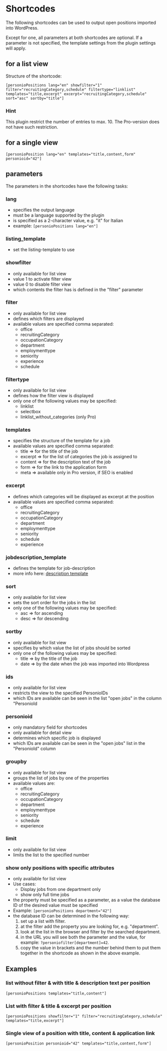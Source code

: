 # Shortcodes

The following shortcodes can be used to output open positions imported into WordPress.

Except for one, all parameters at both shortcodes are optional. If a parameter is not specified, the template settings from the plugin settings will apply.

## for a list view

Structure of the shortcode:

`[personioPositions lang="en" showfilter="1" filter="recruitingCategory,schedule" filtertype="linklist" templates="title,excerpt" excerpt="recruitingCategory,schedule" sort="asc" sortby="title"]`

### Hint

This plugin restrict the number of entries to max. 10.
The Pro-version does not have such restriction.

## for a single view

`[personioPosition lang="en" templates="title,content,form" personioid="42"]`

## parameters

The parameters in the shortcodes have the following tasks:

### lang

* specifies the output language
* must be a language supported by the plugin
* is specified as a 2-character value, e.g. "it" for Italian
* example:
  `[personioPositions lang="en"]`

### listing_template

* set the listing-template to use

### showfilter

* only available for list view
* value 1 to activate filter view
* value 0 to disable filter view
* which contents the filter has is defined in the "filter" parameter

### filter

* only available for list view
* defines which filters are displayed
* available values are specified comma separated:
  * office
  * recruitingCategory
  * occupationCategory
  * department
  * employmenttype
  * seniority
  * experience
  * schedule

### filtertype

* only available for list view
* defines how the filter view is displayed
* only one of the following values may be specified:
  * linklist
  * selectbox
  * linklist_without_categories (only Pro)

### templates

* specifies the structure of the template for a job
* available values are specified comma separated:
  * title => for the title of the job
  * excerpt => for the list of categories the job is assigned to
  * content => for the description text of the job
  * form => for the link to the application form
  * meta => available only in Pro version, if SEO is enabled

### excerpt

* defines which categories will be displayed as excerpt at the position
* available values are specified comma separated:
  * office
  * recruitingCategory
  * occupationCategory
  * department
  * employmenttype
  * seniority
  * schedule
  * experience

### jobdescription_template

* defines the template for job-description
* more info here: [description template](description-template.md)

### sort

* only available for list view
* sets the sort order for the jobs in the list
* only one of the following values may be specified:
  * asc => for ascending
  * desc => for descending

### sortby

* only available for list view
* specifies by which value the list of jobs should be sorted
* only one of the following values may be specified:
  * title => by the title of the job
  * date => by the date when the job was imported into Wordpress

### ids

* only available for list view
* restricts the view to the specified PersonioIDs
* which IDs are available can be seen in the list "open jobs" in the column "PersonioId

### personioid

* only mandatory field for shortcodes
* only available for detail view
* determines which specific job is displayed
* which IDs are available can be seen in the "open jobs" list in the "PersonioId" column

### groupby

* only available for list view
* groups the list of jobs by one of the properties
* available values are:
  * office
  * recruitingCategory
  * occupationCategory
  * department
  * employmenttype
  * seniority
  * schedule
  * experience

### limit

* only available for list view
* limits the list to the specified number

### show only positions with specific attributes

* only available for list view
* Use cases:
  * Display jobs from one department only
  * show only full time jobs
* the property must be specified as a parameter, as a value the database ID of the desired value must be specified
* Example:
  `[personioPositions department="42"]`
* the database ID can be determined in the following way:
  1. set up a list with filter.
  2. at the filter add the property you are looking for, e.g. "department".
  3. look at the list in the browser and filter by the searched department.
  4. in the URL you will see both the parameter and the value, for example: `?personiofilter[department]=42`.
  5. copy the value in brackets and the number behind them to put them together in the shortcode as shown in the above example.

## Examples

### list without filter & with title & description text per position

`[personioPositions templates="title,content"]`

### List with filter & title & excerpt per position

`[personioPositions showfilter="1" filter="recruitingCategory,schedule" templates="title,excerpt"]`

### Single view of a position with title, content & application link

`[personioPosition personioid="42" templates="title,content,form"]`
